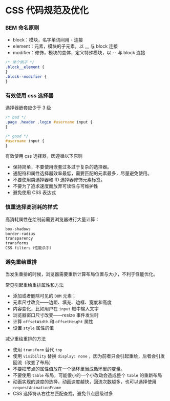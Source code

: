 <!--
 * @Author: DsCode
 * @Date: 2020-08-03 09:44:50
 * @LastEditors: DsCode
 * @LastEditTime: 2020-08-03 09:51:37
 * @FilePath: \HTML&CSS\CSS选择器.md
-->

# CSS 代码规范及优化

### BEM 命名原则

- block：模块，名字单词间用 - 连接
- element：元素，模块的子元素，以 \_\_ 与 block 连接
- modifier：修饰，模块的变体，定义特殊模块，以 -- 与 block 连接

```css
/* 举个例子 */
.block__element {
}
.block--modifier {
}
```

### 有效使用 css 选择器

选择器嵌套应少于 3 级

```css
/* bad */
.page .header .login #username input {
}

/* good */
#username input {
}
```

有效使用 css 选择器，因遵循以下原则

- 保持简单，不要使用嵌套过多过于复杂的选择器。
- 通配符和属性选择器效率最低，需要匹配的元素最多，尽量避免使用。
- 不要使用类选择器和 ID 选择器修饰元素标签。
- 不要为了追求速度而放弃可读性与可维护性
- 避免使用 CSS 表达式

### 慎重选择高消耗的样式

高消耗属性在绘制前需要浏览器进行大量计算：

```css
box-shadows
border-radius
transparency
transforms
CSS filters（性能杀手）
```

### 避免重绘重排

当发生重排的时候，浏览器需要重新计算布局位置与大小，不利于性能优化。

常见引起重绘重排属性和方法

- 添加或者删除可见的 `DOM` 元素；
- 元素尺寸改变——边距、填充、边框、宽度和高度
- 内容变化，比如用户在 `input` 框中输入文字
- 浏览器窗口尺寸改变——resize 事件发生时
- 计算 `offsetWidth` 和 `offsetHeight` 属性
- 设置 `style` 属性的值

减少重绘重排的方法

- 使用 `transform` 替代 `top`
- 使用 `visibility` 替换 `display: none` ，因为前者只会引起重绘，后者会引发回流（改变了布局）
- 不要把节点的属性值放在一个循环里当成循环里的变量。
- 不要使用 `table` 布局，可能很小的一个小改动会造成整个 `table` 的重新布局
- 动画实现的速度的选择，动画速度越快，回流次数越多，也可以选择使用 `requestAnimationFrame`
- CSS 选择符从右往左匹配查找，避免节点层级过多
